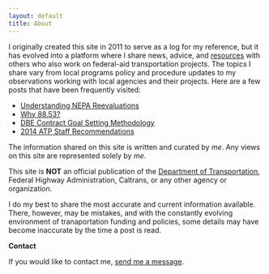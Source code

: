 ```yaml
---
layout: default
title: About
---
```

I originally created this site in 2011 to serve as a log for my reference, but it has evolved into a platform where I share news, advice, and [resources][11] with others who also work on federal-aid transportation projects. The topics I share vary from local programs policy and procedure updates to my observations working with local agencies and their projects. Here are a few posts that have been frequently visited:

* [Understanding NEPA Reevaluations][5]
* [Why 88.53?][6]
* [DBE Contract Goal Setting Methodology][7]
* [2014 ATP Staff Recommendations][8]

The information shared on this site is written and curated by *me*. Any views on this site are represented solely by *me*.

This site is **NOT** an official publication of the [Department of Transportation][9], Federal Highway Administration, Caltrans, or any other agency or organization.

I do my best to share the most accurate and current information available. There, however, may be mistakes, and with the constantly evolving environment of tranaportation funding and policies, some details may have become inaccurate by the time a post is read.

**Contact**

If you would like to contact me, [send me a message](/contact).

[1]: https://chico.ca.us/engineering
[2]: http://www.dot.ca.gov
[3]: http://usmilitary.about.com/library/milinfo/afoffjobs/bl32ex.htm
[4]: http://chantelgiongco.com
[5]: /nepa-reevaluations.html
[6]: /why-88.53.html
[7]: /dbe-contract-goal-setting.html
[8]: /2014-atp-staff-recommendations.html
[9]: https://www.transportation.gov
[10]: http://www.fhwa.dot.gov
[11]: /resources
[12]: http://catc.ca.gov
